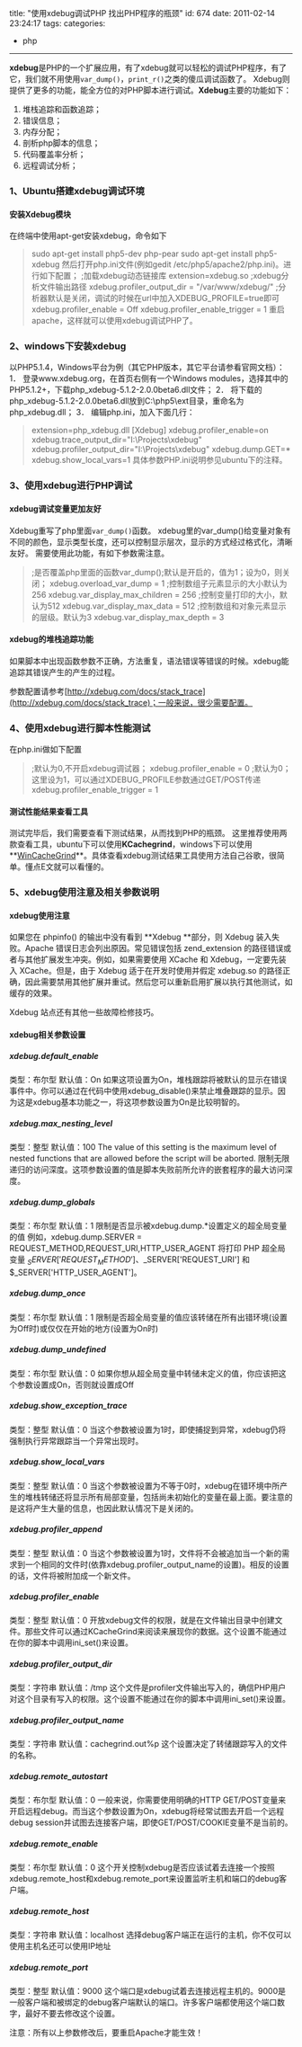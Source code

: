 title: "使用xdebug调试PHP 找出PHP程序的瓶颈"
id: 674
date: 2011-02-14 23:24:17
tags: 
categories: 
- php
---

**xdebug**是PHP的一个扩展应用，有了xdebug就可以轻松的调试PHP程序，有了它，我们就不用使用`var_dump()`，`print_r()`之类的傻瓜调试函数了。
Xdebug则提供了更多的功能，能全方位的对PHP脚本进行调试。**Xdebug**主要的功能如下：

1.  堆栈追踪和函数追踪；
2.  错误信息；
3.  内存分配；
4.  剖析php脚本的信息；
5.  代码覆盖率分析；
6.  远程调试分析；

### 1、Ubuntu搭建xdebug调试环境

#### 安装Xdebug模块

在终端中使用apt-get安装xdebug，命令如下
> sudo apt-get install php5-dev php-pear
> sudo apt-get install php5-xdebug
然后打开php.ini文件(例如gedit /etc/php5/apache2/php.ini)。进行如下配置；
> ;加载xdebug动态链接库
> extension=xdebug.so
> ;xdebug分析文件输出路径
> xdebug.profiler_output_dir = "/var/www/xdebug/"
> ;分析器默认是关闭，调试的时候在url中加入XDEBUG_PROFILE=true即可
> xdebug.profiler_enable = Off
> xdebug.profiler_enable_trigger = 1
重启apache，这样就可以使用xdebug调试PHP了。

### 2、windows下安装xdebug

以PHP5.1.4，Windows平台为例（其它PHP版本，其它平台请参看官网文档）：
1． 登录www.xdebug.org，在首页右侧有一个Windows modules，选择其中的PHP5.1.2+，下载php_xdebug-5.1.2-2.0.0beta6.dll文件；
2． 将下载的php_xdebug-5.1.2-2.0.0beta6.dll放到C:\php5\ext目录，重命名为php_xdebug.dll；
3． 编辑php.ini，加入下面几行：
> extension=php_xdebug.dll
> [Xdebug]
> xdebug.profiler_enable=on
> xdebug.trace_output_dir="I:\Projects\xdebug"
> xdebug.profiler_output_dir="I:\Projects\xdebug"
> xdebug.dump.GET=*
> xdebug.show_local_vars=1
具体参数PHP.ini说明参见ubuntu下的注释。

### 3、使用xdebug进行PHP调试

#### xdebug调试变量更加友好

Xdebug重写了php里面`var_dump()`函数。
xdebug里的var_dump()给变量对象有不同的颜色，显示类型长度，还可以控制显示层次，显示的方式经过格式化，清晰友好。
需要使用此功能，有如下参数需注意。
<!--more-->
> ;是否覆盖php里面的函数var_dump();默认是开启的，值为1；设为0，则关闭；
> xdebug.overload_var_dump = 1
> ;控制数组子元素显示的大小默认为256
> xdebug.var_display_max_children = 256
> ;控制变量打印的大小，默认为512
> xdebug.var_display_max_data = 512
> ;控制数组和对象元素显示的层级。默认为3
> xdebug.var_display_max_depth = 3

#### xdebug的堆栈追踪功能

如果脚本中出现函数参数不正确，方法重复，语法错误等错误的时候。xdebug能追踪其错误产生的产生的过程。

参数配置请参考[http://xdebug.com/docs/stack_trace](http://xdebug.com/docs/stack_trace)；一般来说，很少需要配置。

### 4、使用xdebug进行脚本性能测试

在php.ini做如下配置
> ;默认为0,不开启xdebug调试器；
> xdebug.profiler_enable = 0
> ;默认为0；这里设为1，可以通过XDEBUG_PROFILE参数通过GET/POST传递
> xdebug.profiler_enable_trigger = 1

#### 测试性能结果查看工具

测试完毕后，我们需要查看下测试结果，从而找到PHP的瓶颈。
这里推荐使用两款查看工具，ubuntu下可以使用**KCachegrind**，windows下可以使用**[WinCacheGrind](http://sourceforge.net/projects/wincachegrind/)**。具体查看xdebug测试结果工具使用方法自己谷歌，很简单。懂点E文就可以看懂的。

### 5、xdebug使用注意及相关参数说明

#### xdebug使用注意

如果您在 phpinfo() 的输出中没有看到 **Xdebug **部分，则 Xdebug 装入失败。Apache 错误日志会列出原因。常见错误包括 zend_extension 的路径错误或者与其他扩展发生冲突。例如，如果需要使用 XCache 和 Xdebug，一定要先装入 XCache。但是，由于 Xdebug 适于在开发时使用并假定 xdebug.so 的路径正确，因此需要禁用其他扩展并重试。然后您可以重新启用扩展以执行其他测试，如缓存的效果。

Xdebug 站点还有其他一些故障检修技巧。

#### xdebug相关参数设置

##### xdebug.default_enable

类型：布尔型 默认值：On
如果这项设置为On，堆栈跟踪将被默认的显示在错误事件中。你可以通过在代码中使用xdebug_disable()来禁止堆叠跟踪的显示。因为这是xdebug基本功能之一，将这项参数设置为On是比较明智的。

##### xdebug.max_nesting_level

类型：整型 默认值：100
The value of this setting is the maximum level of nested functions that are allowed before the script will be aborted.
限制无限递归的访问深度。这项参数设置的值是脚本失败前所允许的嵌套程序的最大访问深度。

##### xdebug.dump_globals

类型：布尔型 默认值：1
限制是否显示被xdebug.dump.*设置定义的超全局变量的值
例如，xdebug.dump.SERVER = REQUEST_METHOD,REQUEST_URI,HTTP_USER_AGENT 将打印 PHP 超全局变量 $_SERVER['REQUEST_METHOD']、$_SERVER['REQUEST_URI'] 和 $_SERVER['HTTP_USER_AGENT']。

##### xdebug.dump_once

类型：布尔型 默认值：1
限制是否超全局变量的值应该转储在所有出错环境(设置为Off时)或仅仅在开始的地方(设置为On时)

##### xdebug.dump_undefined

类型：布尔型 默认值：0
如果你想从超全局变量中转储未定义的值，你应该把这个参数设置成On，否则就设置成Off

##### xdebug.show_exception_trace

类型：整型 默认值：0
当这个参数被设置为1时，即使捕捉到异常，xdebug仍将强制执行异常跟踪当一个异常出现时。

##### xdebug.show_local_vars

类型：整型 默认值：0
当这个参数被设置为不等于0时，xdebug在错环境中所产生的堆栈转储还将显示所有局部变量，包括尚未初始化的变量在最上面。要注意的是这将产生大量的信息，也因此默认情况下是关闭的。

##### xdebug.profiler_append

类型：整型 默认值：0
当这个参数被设置为1时，文件将不会被追加当一个新的需求到一个相同的文件时(依靠xdebug.profiler_output_name的设置)。相反的设置的话，文件将被附加成一个新文件。

##### xdebug.profiler_enable

类型：整型 默认值：0
开放xdebug文件的权限，就是在文件输出目录中创建文件。那些文件可以通过KCacheGrind来阅读来展现你的数据。这个设置不能通过在你的脚本中调用ini_set()来设置。

##### xdebug.profiler_output_dir

类型：字符串 默认值：/tmp
这个文件是profiler文件输出写入的，确信PHP用户对这个目录有写入的权限。这个设置不能通过在你的脚本中调用ini_set()来设置。

##### xdebug.profiler_output_name

类型：字符串 默认值：cachegrind.out%p
这个设置决定了转储跟踪写入的文件的名称。

##### xdebug.remote_autostart

类型：布尔型 默认值：0
一般来说，你需要使用明确的HTTP GET/POST变量来开启远程debug。而当这个参数设置为On，xdebug将经常试图去开启一个远程debug session并试图去连接客户端，即使GET/POST/COOKIE变量不是当前的。

##### xdebug.remote_enable

类型：布尔型 默认值：0
这个开关控制xdebug是否应该试着去连接一个按照xdebug.remote_host和xdebug.remote_port来设置监听主机和端口的debug客户端。

##### xdebug.remote_host

类型：字符串 默认值：localhost
选择debug客户端正在运行的主机，你不仅可以使用主机名还可以使用IP地址

##### xdebug.remote_port

类型：整型 默认值：9000
这个端口是xdebug试着去连接远程主机的。9000是一般客户端和被绑定的debug客户端默认的端口。许多客户端都使用这个端口数字，最好不要去修改这个设置。

注意：所有以上参数修改后，要重启Apache才能生效！